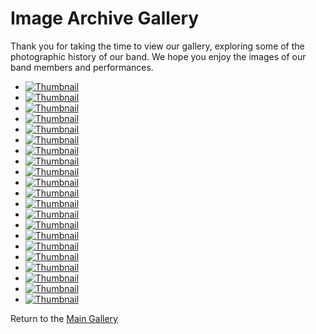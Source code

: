 [//]: # (This file is managed by the update_image_archive_list.yml GitHub Action. Changes will be overwritten.)
# Image Archive Gallery

Thank you for taking the time to view our gallery, exploring some of the photographic history of our band. We hope you enjoy the images of our band members and performances.

- [![Thumbnail](https://efpb.org/assets/images/thumbs/01.jpg)](https://efpb.org/assets/images/fulls/01.jpg)
- [![Thumbnail](https://efpb.org/assets/images/thumbs/02.jpg)](https://efpb.org/assets/images/fulls/02.jpg)
- [![Thumbnail](https://efpb.org/assets/images/thumbs/03.jpg)](https://efpb.org/assets/images/fulls/03.jpg)
- [![Thumbnail](https://efpb.org/assets/images/thumbs/04.jpg)](https://efpb.org/assets/images/fulls/04.jpg)
- [![Thumbnail](https://efpb.org/assets/images/thumbs/05.jpg)](https://efpb.org/assets/images/fulls/05.jpg)
- [![Thumbnail](https://efpb.org/assets/images/thumbs/06.jpg)](https://efpb.org/assets/images/fulls/06.jpg)
- [![Thumbnail](https://efpb.org/assets/images/thumbs/07.jpg)](https://efpb.org/assets/images/fulls/07.jpg)
- [![Thumbnail](https://efpb.org/assets/images/thumbs/08.jpg)](https://efpb.org/assets/images/fulls/08.jpg)
- [![Thumbnail](https://efpb.org/assets/images/thumbs/09.jpg)](https://efpb.org/assets/images/fulls/09.jpg)
- [![Thumbnail](https://efpb.org/assets/images/thumbs/10.jpg)](https://efpb.org/assets/images/fulls/10.jpg)
- [![Thumbnail](https://efpb.org/assets/images/thumbs/11.jpg)](https://efpb.org/assets/images/fulls/11.jpg)
- [![Thumbnail](https://efpb.org/assets/images/thumbs/12.jpg)](https://efpb.org/assets/images/fulls/12.jpg)
- [![Thumbnail](https://efpb.org/assets/images/thumbs/13.jpg)](https://efpb.org/assets/images/fulls/13.jpg)
- [![Thumbnail](https://efpb.org/assets/images/thumbs/14.jpg)](https://efpb.org/assets/images/fulls/14.jpg)
- [![Thumbnail](https://efpb.org/assets/images/thumbs/15.jpg)](https://efpb.org/assets/images/fulls/15.jpg)
- [![Thumbnail](https://efpb.org/assets/images/thumbs/16.jpg)](https://efpb.org/assets/images/fulls/16.jpg)
- [![Thumbnail](https://efpb.org/assets/images/thumbs/17.jpg)](https://efpb.org/assets/images/fulls/17.jpg)
- [![Thumbnail](https://efpb.org/assets/images/thumbs/18.jpg)](https://efpb.org/assets/images/fulls/18.jpg)
- [![Thumbnail](https://efpb.org/assets/images/thumbs/19.jpg)](https://efpb.org/assets/images/fulls/19.jpg)
- [![Thumbnail](https://efpb.org/assets/images/thumbs/20.jpg)](https://efpb.org/assets/images/fulls/20.jpg)
- [![Thumbnail](https://efpb.org/assets/images/thumbs/test.jpg)](https://efpb.org/assets/images/fulls/test.jpg)

Return to the [Main Gallery](https://efpb.org)

